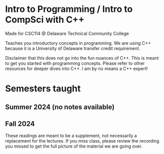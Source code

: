 # Intro to Programming / Intro to CompSci with C++
Made for CSC114 @ Delaware Technical Community College

Teaches you introductory concepts in programming. We are using C++ because it is a University of Delaware transfer credit requirement.

Disclaimer that this does not go into the fun nuances of C++. This is meant to get you started with programming concepts. Please refer to other resources for deeper dives into C++. I am by no means a C++ expert!

# Semesters taught
## Summer 2024 (no notes available)

## Fall 2024
These readings are meant to be a supplement, not necessarily a replacement for the lectures. If you miss class, please review the recording you missed to get the full picture of the material we are going over.
